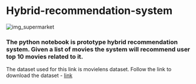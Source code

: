 # Hybrid-recommendation-system

![img_supermarket](https://labs.criteo.com/wp-content/uploads/2017/08/CustomersWhoBought3.jpg)

### The python notebook is prototype hybrid recommendation system. Given a list of movies the system will recommend user top 10 movies related to it.

The dataset used for this link is movielens dataset.
Follow the link to download the dataset - [link](https://www.kaggle.com/grouplens/movielens-20m-dataset/data?select=tag.csv)

